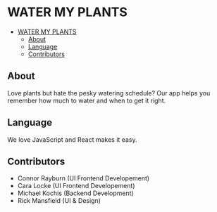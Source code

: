# WATER MY PLANTS
- [WATER MY PLANTS](#water-my-plants)
  - [About](#about)
  - [Language](#language)
  - [Contributors](#contributors)
## About
Love plants but hate the pesky watering schedule? Our app helps you remember how much to water and when to get it right. 

## Language
We love JavaScript and React makes it easy. 

## Contributors
- Connor Rayburn (UI Frontend Developement)
- Cara Locke (UI Frontend Developement)
- Michael Kochis (Backend Development)
- Rick Mansfield (UI & Design)

